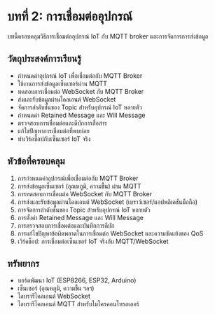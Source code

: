 # บทที่ 2: การเชื่อมต่ออุปกรณ์

บทนี้ครอบคลุมวิธีการเชื่อมต่ออุปกรณ์ IoT กับ MQTT broker และการจัดการการส่งข้อมูล

## วัตถุประสงค์การเรียนรู้

- กำหนดค่าอุปกรณ์ IoT เพื่อเชื่อมต่อกับ MQTT Broker
- ใช้งานการส่งข้อมูลเซ็นเซอร์ผ่าน MQTT
- ทดสอบการเชื่อมต่อ WebSocket กับ MQTT Broker
- ส่งและรับข้อมูลผ่านไคลเอนต์ WebSocket
- จัดการลำดับชั้นของ Topic สำหรับอุปกรณ์ IoT หลายตัว
- กำหนดค่า Retained Message และ Will Message
- ตรวจสอบการเชื่อมต่อและดีบักการสื่อสาร
- แก้ไขปัญหาการเชื่อมต่อที่พบบ่อย
- ทำเวิร์คช็อปกับเซ็นเซอร์ IoT จริง

## หัวข้อที่ครอบคลุม

1. การกำหนดค่าอุปกรณ์เพื่อเชื่อมต่อกับ MQTT Broker
2. การส่งข้อมูลเซ็นเซอร์ (อุณหภูมิ, ความชื้น) ผ่าน MQTT
3. การทดสอบการเชื่อมต่อ WebSocket กับ MQTT Broker
4. การส่งและรับข้อมูลผ่านไคลเอนต์ WebSocket (เบราว์เซอร์/แอปพลิเคชันมือถือ)
5. การจัดการลำดับชั้นของ Topic สำหรับอุปกรณ์ IoT หลายตัว
6. การตั้งค่า Retained Message และ Will Message
7. การตรวจสอบการเชื่อมต่อและบันทึกการดีบัก
8. การแก้ไขปัญหาข้อผิดพลาดในการเชื่อมต่อ WebSocket และความขัดแย้งของ QoS
9. เวิร์คช็อป: การเชื่อมต่อเซ็นเซอร์ IoT จริงกับ MQTT/WebSocket

## ทรัพยากร

- บอร์ดพัฒนา IoT (ESP8266, ESP32, Arduino)
- เซ็นเซอร์ (อุณหภูมิ, ความชื้น ฯลฯ)
- ไลบรารีไคลเอนต์ WebSocket
- ไลบรารีไคลเอนต์ MQTT สำหรับไมโครคอนโทรลเลอร์
